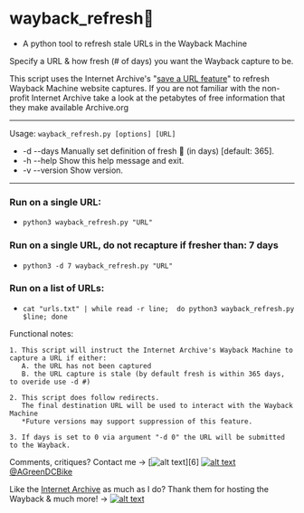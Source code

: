# wayback_refresh:seedling: 

-  A python tool to refresh stale URLs in the Wayback Machine


Specify a URL & how fresh (# of days) you want the Wayback capture to be. 

This script uses the Internet Archive's "[save a URL feature](https://web.archive.org/)" to refresh Wayback Machine website captures. If you are not familiar with the non-profit Internet Archive take a look at the petabytes of free information that they make available Archive.org



______
Usage: `wayback_refresh.py [options] [URL]`


* -d --days                 Manually set definition of fresh :seedling: (in days) [default: 365].
* -h --help                 Show this help message and exit.
* -v --version              Show version.





--------

### Run on a single URL:
 *  `python3 wayback_refresh.py "URL"`

### Run on a single URL, do not recapture if fresher than: 7 days 
 *  `python3 -d 7 wayback_refresh.py "URL"`

### Run on a list of URLs:
 *  `cat "urls.txt" | while read -r line;  do python3 wayback_refresh.py $line; done`





Functional notes:

    1. This script will instruct the Internet Archive's Wayback Machine to capture a URL if either:
       A. the URL has not been captured
       B. the URL capture is stale (by default fresh is within 365 days, to overide use -d #)

    2. This script does follow redirects.
       The final destination URL will be used to interact with the Wayback Machine
       *Future versions may support suppression of this feature.

    3. If days is set to 0 via argument "-d 0" the URL will be submitted to the Wayback.


Comments, critiques? Contact me -> [![alt text][6.2]][6]  [![alt text][1.2]][1][@AGreenDCBike](https://www.twitter.com/AGreenDCBike)  

Like the [Internet Archive](https://archive.org/donate/) as much as I do? Thank them for hosting the Wayback & much more! -> [![alt text][1.2]][2]   

<!-- Please don't remove this: Grab your social icons from https://github.com/carlsednaoui/gitsocial -->
[1.2]: https://i.imgur.com/wWzX9uB.png (twitter icon without padding)
[1]: https://www.twitter.com/AGreenDCBike
[2]: https://www.twitter.com/internetarchive
[6.2]: http://i.imgur.com/9I6NRUm.png (github icon without padding)
[3]: https://github.com/antoinemcgrath

